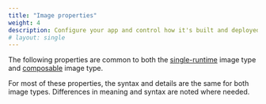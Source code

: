 ```yaml
---
title: "Image properties"
weight: 4
description: Configure your app and control how it's built and deployed on {{% vendor/name %}}.
# layout: single
---
```


The following properties are common to both the [single-runtime](/create-apps/app-reference/single-runtime-image.md#top-level-properties) image type and [composable](/create-apps/app-reference/composable-image.md#top-level-properties) image type. 

For most of these properties, the syntax and details are the same for both image types. Differences in meaning and syntax are noted where needed.